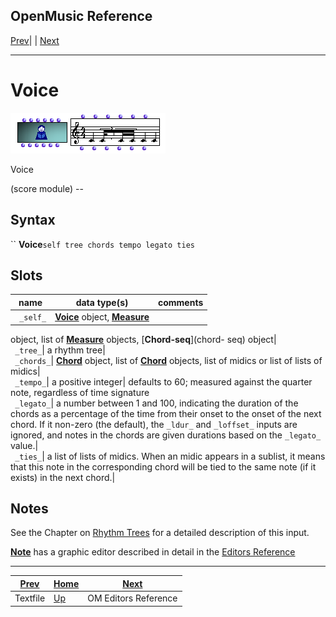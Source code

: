 OpenMusic Reference  
---  
[Prev](textfile)| | [Next](editors.intro)  
  
* * *

# Voice

![](figures/classes/voice.png)

  
  
Voice  
  
(score module) \--  

## Syntax

`` **Voice**` self tree chords tempo legato ties `

## Slots

name| data type(s)| comments  
---|---|---  
` _self_`| [ **Voice**](voice) object, [**Measure**](measure)
object, list of [**Measure**](measure) objects, [**Chord-seq**](chord-
seq) object|  
` _tree_`|  a rhythm tree|  
` _chords_`| [ **Chord**](chord) object, list of [**Chord**](chord)
objects, list of midics or list of lists of midics|  
` _tempo_`|  a positive integer| defaults to 60; measured against the quarter
note, regardless of time signature  
` _legato_`|  a number between 1 and 100, indicating the duration of the
chords as a percentage of the time from their onset to the onset of the next
chord. If it non-zero (the default), the `_ldur_` and `_loffset_` inputs are
ignored, and notes in the chords are given durations based on the `_legato_`
value.|  
` _ties_`|  a list of lists of midics. When an midic appears in a sublist, it
means that this note in the corresponding chord will be tied to the same note
(if it exists) in the next chord.|  
  
## Notes

See the Chapter on [Rhythm Trees](concepts.rhythm-trees) for a detailed
description of this input.

[ **Note**](note) has a graphic editor described in detail in the
[Editors Reference](editors.notation)

* * *

[Prev](textfile)| [Home](index)| [Next](editors.intro)  
---|---|---  
Textfile| [Up](classref.main)| OM Editors Reference

